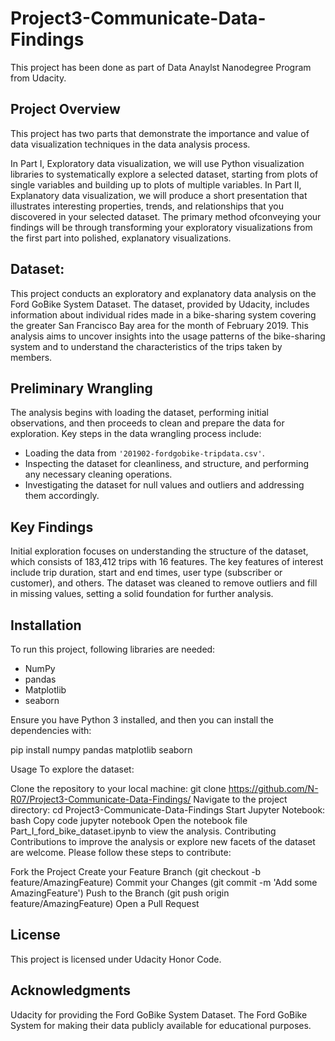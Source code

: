# Project3-Communicate-Data-Findings

This project has been done as part of Data Anaylst Nanodegree Program from Udacity. 

## Project Overview

This project has two parts that demonstrate the importance and value of data visualization techniques in the data analysis process.

In Part I, Exploratory data visualization, we will use Python visualization libraries to systematically explore a selected dataset, starting from plots 
of single variables and building up to plots of multiple variables.
In Part II, Explanatory data visualization, we will produce a short presentation that illustrates interesting properties, trends, and relationships
that you discovered in your selected dataset. The primary method ofconveying your findings will be through transforming your exploratory visualizations
from the first part into polished, explanatory visualizations.

## Dataset: 
This project conducts an exploratory and explanatory data analysis on the Ford GoBike System Dataset. The dataset, provided by Udacity, includes information
about individual rides made in a bike-sharing system covering the greater San Francisco Bay area for the month of February 2019. This analysis aims to uncover
insights into the usage patterns of the bike-sharing system and to understand the characteristics of the trips taken by members.

## Preliminary Wrangling

The analysis begins with loading the dataset, performing initial observations, and then proceeds to clean and prepare the data for exploration. Key steps 
in the data wrangling process include:

- Loading the data from `'201902-fordgobike-tripdata.csv'`.
- Inspecting the dataset for cleanliness, and structure, and performing any necessary cleaning operations.
- Investigating the dataset for null values and outliers and addressing them accordingly.

## Key Findings

Initial exploration focuses on understanding the structure of the dataset, which consists of 183,412 trips with 16 features. The key features of interest 
include trip duration, start and end times, user type (subscriber or customer), and others. The dataset was cleaned to remove outliers and fill in missing 
values, setting a solid foundation for further analysis.

## Installation

To run this project, following libraries are needed:

- NumPy
- pandas
- Matplotlib
- seaborn

Ensure you have Python 3 installed, and then you can install the dependencies with:

pip install numpy pandas matplotlib seaborn

Usage
To explore the dataset:

Clone the repository to your local machine:
git clone https://github.com/N-R07/Project3-Communicate-Data-Findings/
Navigate to the project directory:
cd Project3-Communicate-Data-Findings
Start Jupyter Notebook:
bash
Copy code
jupyter notebook
Open the notebook file Part_I_ford_bike_dataset.ipynb to view the analysis.
Contributing
Contributions to improve the analysis or explore new facets of the dataset are welcome. Please follow these steps to contribute:

Fork the Project
Create your Feature Branch (git checkout -b feature/AmazingFeature)
Commit your Changes (git commit -m 'Add some AmazingFeature')
Push to the Branch (git push origin feature/AmazingFeature)
Open a Pull Request

## License
This project is licensed under Udacity Honor Code.

## Acknowledgments
Udacity for providing the Ford GoBike System Dataset.
The Ford GoBike System for making their data publicly available for educational purposes.
